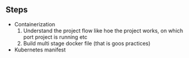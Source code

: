 ## Steps
 - Containerization
    1. Understand the project flow like hoe the project works, on which port project is running etc
    2. Build multi stage docker file (that is goos practices)
 - Kubernetes manifest


